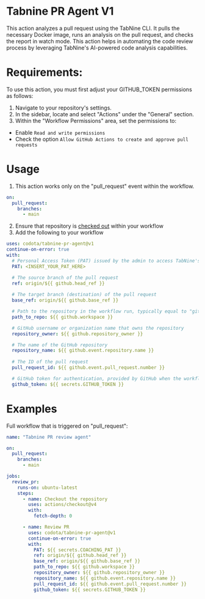 # Tabnine PR Agent V1

This action analyzes a pull request using the TabNine CLI. It pulls the necessary Docker image, runs an analysis on the pull request, and checks the report in watch mode. This action helps in automating the code review process by leveraging TabNine's AI-powered code analysis capabilities.

# Requirements:
To use this action, you must first adjust your GITHUB_TOKEN permissions as follows:
1. Navigate to your repository's settings.
2. In the sidebar, locate and select "Actions" under the "General" section.
3. Within the "Workflow Permissions" area, set the permissions to:

* Enable `Read and write permissions`
* Check the option `Allow GitHub Actions to create and approve pull requests`

# Usage
1. This action works only on the "pull_request" event within the workflow.
```yaml
on:
  pull_request:
    branches:
      - main
```

2. Ensure that repository is [checked out](https://github.com/actions/checkout/tree/v4#readme) within your workflow
3. Add the following to your workflow
```yaml
uses: codota/tabnine-pr-agent@v1
continue-on-error: true
with:
  # Personal Access Token (PAT) issued by the admin to access TabNine's analyzing capabilities
  PAT: <INSERT_YOUR_PAT_HERE>

  # The source branch of the pull request
  ref: origin/${{ github.head_ref }}
  
  # The target branch (destination) of the pull request
  base_ref: origin/${{ github.base_ref }}

  # Path to the repository in the workflow run, typically equal to "github.workspace"
  path_to_repo: ${{ github.workspace }}

  # GitHub username or organization name that owns the repository
  repository_owner: ${{ github.repository_owner }}

  # The name of the GitHub repository
  repository_name: ${{ github.event.repository.name }}
  
  # The ID of the pull request
  pull_request_id: ${{ github.event.pull_request.number }}

  # GitHub token for authentication, provided by GitHub when the workflow is run
  github_token: ${{ secrets.GITHUB_TOKEN }}
```

# Examples
Full workflow that is triggered on "pull_request":

```yaml
name: "Tabnine PR review agent"

on:
  pull_request:
    branches:
      - main

jobs:
  review_pr:
    runs-on: ubuntu-latest
    steps:
      - name: Checkout the repository
        uses: actions/checkout@v4
        with:
          fetch-depth: 0

      - name: Review PR
        uses: codota/tabnine-pr-agent@v1
        continue-on-error: true
        with:
          PAT: ${{ secrets.COACHING_PAT }}
          ref: origin/${{ github.head_ref }}
          base_ref: origin/${{ github.base_ref }}
          path_to_repo: ${{ github.workspace }}
          repository_owner: ${{ github.repository_owner }}
          repository_name: ${{ github.event.repository.name }}
          pull_request_id: ${{ github.event.pull_request.number }}
          github_token: ${{ secrets.GITHUB_TOKEN }}
```
